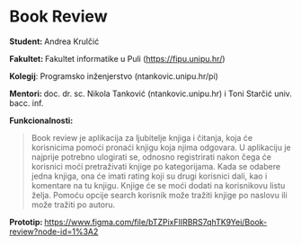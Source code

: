 # Book Review

<strong>Student: </strong>Andrea Krulčić

<strong>Fakultet: </strong>Fakultet informatike u Puli (https://fipu.unipu.hr/)

<strong>Kolegij</strong>: Programsko inženjerstvo (ntankovic.unipu.hr/pi)

<strong>Mentori: </strong>doc. dr. sc. Nikola Tanković (ntankovic.unipu.hr) i Toni Starčić univ. bacc. inf.

<strong>Funkcionalnosti: </strong> 
> Book review je aplikacija za ljubitelje knjiga i čitanja, koja će korisnicima pomoći pronaći knjigu koja njima odgovara.
> U aplikaciju je najprije potrebno ulogirati se, odnosno registrirati nakon čega će korisnici moći pretraživati knjige po kategorijama. Kada se odabere jedna knjiga, ona će imati rating koji su drugi korisnici dali, kao i  komentare na tu knjigu. Knjige će se moći dodati na korisnikovu listu želja. Pomoću opcije search korisnik može tražiti knjige po naslovu ili može tražiti po autoru. 

<strong>Prototip: </strong>https://www.figma.com/file/bTZPixFlIRBRS7qhTK9Yei/Book-review?node-id=1%3A2